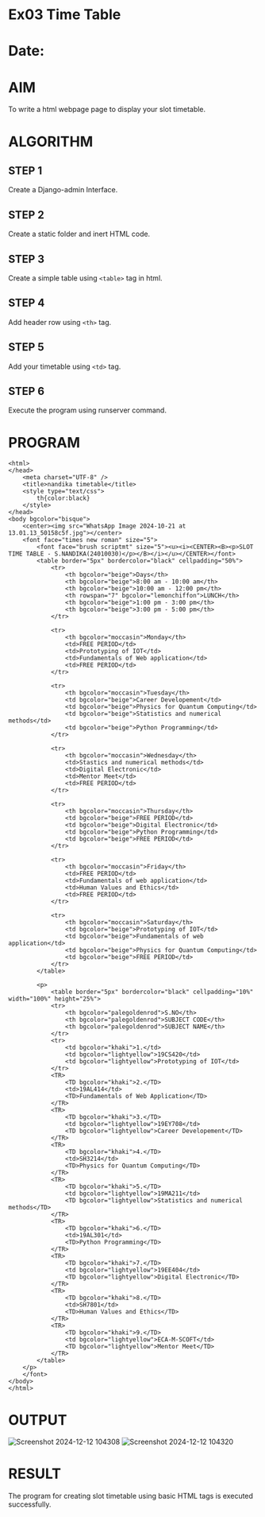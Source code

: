 # Ex03 Time Table
# Date:
# AIM
To write a html webpage page to display your slot timetable.

# ALGORITHM
## STEP 1
Create a Django-admin Interface.

## STEP 2
Create a static folder and inert HTML code.

## STEP 3
Create a simple table using `<table>` tag in html.

## STEP 4
Add header row using `<th>` tag.

## STEP 5
Add your timetable using `<td>` tag.

## STEP 6
Execute the program using runserver command.

# PROGRAM

    <html> 
    </head>
        <meta charset="UTF-8" />
        <title>nandika timetable</title>
        <style type="text/css">
            th{color:black}   
        </style>
    </head>
    <body bgcolor="bisque">
        <center><img src="WhatsApp Image 2024-10-21 at 13.01.13_50158c5f.jpg"></center>
        <font face="times new roman" size="5">
            <font face="brush scriptmt" size="5"><u><i><CENTER><B><p>SLOT TIME TABLE - S.NANDIKA(24010030)</p></B></i></u></CENTER></font>
            <table border="5px" bordercolor="black" cellpadding="50%">
                <tr>
                    <th bgcolor="beige">Days</th>
                    <th bgcolor="beige">8:00 am - 10:00 am</th>
                    <th bgcolor="beige">10:00 am - 12:00 pm</th>
                    <th rowspan="7" bgcolor="lemonchiffon">LUNCH</th>
                    <th bgcolor="beige">1:00 pm - 3:00 pm</th>
                    <th bgcolor="beige">3:00 pm - 5:00 pm</th>
                </tr>
    
                <tr>
                    <th bgcolor="moccasin">Monday</th>
                    <td>FREE PERIOD</td>
                    <td>Prototyping of IOT</td>
                    <td>Fundamentals of Web application</td>
                    <td>FREE PERIOD</td>
                </tr>
    
                <tr>
                    <th bgcolor="moccasin">Tuesday</th>
                    <td bgcolor="beige">Career Developement</td>
                    <td bgcolor="beige">Physics for Quantum Computing</td>
                    <td bgcolor="beige">Statistics and numerical methods</td>
                    <td bgcolor="beige">Python Programming</td>
                </tr>
    
                <tr>
                    <th bgcolor="moccasin">Wednesday</th>
                    <td>Stastics and numerical methods</td>
                    <td>Digital Electronic</td>
                    <td>Mentor Meet</td>
                    <td>FREE PERIOD</td>
                </tr>
                
                <tr>
                    <th bgcolor="moccasin">Thursday</th>
                    <td bgcolor="beige">FREE PERIOD</td>
                    <td bgcolor="beige">Digital Electronic</td>
                    <td bgcolor="beige">Python Programming</td>
                    <td bgcolor="beige">FREE PERIOD</td>
                </tr>
    
                <tr>
                    <th bgcolor="moccasin">Friday</th>
                    <td>FREE PERIOD</td>
                    <td>Fundamentals of web application</td>
                    <td>Human Values and Ethics</td>
                    <td>FREE PERIOD</td>
                </tr>
                
                <tr>
                    <th bgcolor="moccasin">Saturday</th>
                    <td bgcolor="beige">Prototyping of IOT</td>
                    <td bgcolor="beige">Fundamentals of web application</td>
                    <td bgcolor="beige">Physics for Quantum Computing</td>
                    <td bgcolor="beige">FREE PERIOD</td>
                </tr>
            </table>
    
            <p>
                <table border="5px" bordercolor="black" cellpadding="10%" width="100%" height="25%">
                <tr>
                    <th bgcolor="palegoldenrod">S.NO</th>
                    <th bgcolor="palegoldenrod">SUBJECT CODE</th>
                    <th bgcolor="palegoldenrod">SUBJECT NAME</th>
                </tr>
                <tr>
                    <td bgcolor="khaki">1.</td>
                    <td bgcolor="lightyellow">19CS420</td>
                    <td bgcolor="lightyellow">Prototyping of IOT</td>
                </tr>
                <TR>
                    <TD bgcolor="khaki">2.</TD>
                    <td>19AL414</td>
                    <TD>Fundamentals of Web Application</TD>
                </TR>
                <TR>
                    <TD bgcolor="khaki">3.</TD>
                    <td bgcolor="lightyellow">19EY708</td>
                    <TD bgcolor="lightyellow">Career Developement</TD>
                </TR>
                <TR>
                    <TD bgcolor="khaki">4.</TD>
                    <td>SH3214</td>
                    <TD>Physics for Quantum Computing</TD>
                </TR>
                <TR>
                    <TD bgcolor="khaki">5.</TD>
                    <td bgcolor="lightyellow">19MA211</td>
                    <TD bgcolor="lightyellow">Statistics and numerical methods</TD>
                </TR>
                <TR>
                    <TD bgcolor="khaki">6.</TD>
                    <td>19AL301</td>
                    <TD>Python Programming</TD>
                </TR>
                <TR>
                    <TD bgcolor="khaki">7.</TD>
                    <td bgcolor="lightyellow">19EE404</td>
                    <TD bgcolor="lightyellow">Digital Electronic</TD>
                </TR>
                <TR>
                    <TD bgcolor="khaki">8.</TD>
                    <td>SH7801</td>
                    <TD>Human Values and Ethics</TD>
                </TR>
                <TR>
                    <TD bgcolor="khaki">9.</TD>
                    <td bgcolor="lightyellow">ECA-M-SCOFT</td>
                    <TD bgcolor="lightyellow">Mentor Meet</TD>
                </TR>
            </table>
        </p>
        </font>
    </body>
    </html>
    
# OUTPUT

![Screenshot 2024-12-12 104308](https://github.com/user-attachments/assets/31f1741f-a5c0-48fd-a307-e64a607abc99)
![Screenshot 2024-12-12 104320](https://github.com/user-attachments/assets/bea8d4c0-1d18-455e-833f-deffedda19f8)


# RESULT
The program for creating slot timetable using basic HTML tags is executed successfully.
